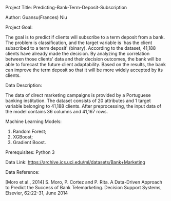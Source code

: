 Project Title: Predicting-Bank-Term-Deposit-Subscription

Author: Guansu(Frances) Niu

Project Goal:

The goal is to predict if clients will subscribe to a term deposit from a bank. The problem is classification, and the target variable is 'has the client subscribed to a term deposit' (binary). According to the dataset, 41,188 clients have already made the decision. By analyzing the correlation between those clients' data and their decision outcomes, the bank will be able to forecast the future client adaptability. Based on the results, the bank can improve the term deposit so that it will be more widely accepted by its clients.


Data Description:

The data of direct marketing campaigns is provided by a Portuguese banking institution. The dataset consists of 20 attributes and 1 target variable belonging to 41,188 clients. After preprocessing, the input data of the model contains 36 columns and 41,167 rows. 

Machine Learning Models:

1. Random Forest;
2. XGBoost;
3. Gradient Boost.

Prerequisites: Python 3

Data Link: https://archive.ics.uci.edu/ml/datasets/Bank+Marketing

Data Reference: 

[Moro et al., 2014] S. Moro, P. Cortez and P. Rita. A Data-Driven Approach to Predict the Success of Bank Telemarketing. Decision Support Systems, Elsevier, 62:22-31, June 2014